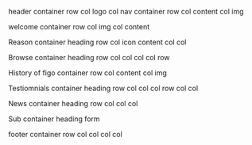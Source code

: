 
header 
    container
        row
            col
                logo
            col
                nav
    container
        row
            col
                content
            col
                img


welcome
    container
        row
            col
                img
            col 
                content

Reason
    container
        heading
        row
            col
                icon
                content
            col
            col

Browse
    container
        heading
        row
            col
            col
            col 
            col
        row
        
History of figo
    container
        row
            col
                content
            col
                img


Testiomnials 
    container
        heading
            row
                col
                col
                col
            row
                col
                col

News
    container
        heading
        row
            col
            col
            col

Sub
    container
        heading
        form


footer
    container
        row
            col
            col
            col
            col